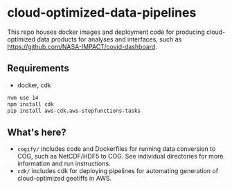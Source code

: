 # cloud-optimized-data-pipelines

This repo houses docker images and deployment code for producing cloud-optimized
data products for analyses and interfaces, such as
https://github.com/NASA-IMPACT/covid-dashboard.

## Requirements

* docker, cdk

```bash
nvm use 14
npm install cdk
pip install aws-cdk.aws-stepfunctions-tasks
```

## What's here?

* `cogify/` includes code and Dockerfiles for
  running data conversion to COG, such as NetCDF/HDF5 to COG. See individual directories
  for more information and run instructions.
* `cdk/` includes cdk for deploying pipelines for automating generation of cloud-optimized geotiffs in AWS.


